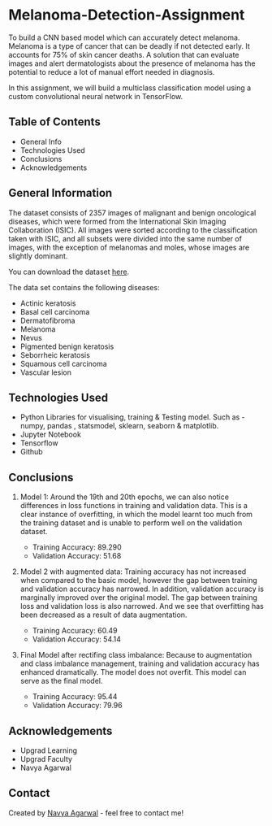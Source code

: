 # Melanoma-Detection-Assignment
To build a CNN based model which can accurately detect melanoma. Melanoma is a type of cancer that can be deadly if not detected early. It accounts for 75% of skin cancer deaths. A solution that can evaluate images and alert dermatologists about the presence of melanoma has the potential to reduce a lot of manual effort needed in diagnosis.

In this assignment, we will build a multiclass classification model using a custom convolutional neural network in TensorFlow. 


## Table of Contents
* General Info
* Technologies Used
* Conclusions
* Acknowledgements



## General Information
The dataset consists of 2357 images of malignant and benign oncological diseases, which were formed from the International Skin Imaging Collaboration (ISIC). All images were sorted according to the classification taken with ISIC, and all subsets were divided into the same number of images, with the exception of melanomas and moles, whose images are slightly dominant.

You can download the dataset [here](`https://drive.google.com/file/d/1xLfSQUGDl8ezNNbUkpuHOYvSpTyxVhCs/view`).

The data set contains the following diseases:

- Actinic keratosis
- Basal cell carcinoma
- Dermatofibroma
- Melanoma
- Nevus
- Pigmented benign keratosis
- Seborrheic keratosis
- Squamous cell carcinoma
- Vascular lesion



## Technologies Used
- Python Libraries for visualising, training & Testing model. Such as - numpy, pandas , statsmodel, sklearn, seaborn & matplotlib.
- Jupyter Notebook
- Tensorflow
- Github



## Conclusions
1. Model 1:
   Around the 19th and 20th epochs, we can also notice differences in loss functions in training and validation data. This is a clear instance of overfitting, in      which the model learnt too much from the training dataset and is unable to perform well on the validation dataset.
   - Training Accuracy: 89.290
   - Validation Accuracy: 51.68
  
2. Model 2 with augmented data:
   Training accuracy has not increased when compared to the basic model, however the gap between training and validation accuracy has narrowed. In addition,           validation accuracy is marginally improved over the original model. The gap between training loss and validation loss is also narrowed. And we see that             overfitting has been decreased as a result of data augmentation.
   - Training Accuracy: 60.49
   - Validation Accuracy: 54.14
  
3. Final Model after rectifing class imbalance:
   Because to augmentation and class imbalance management, training and validation accuracy has enhanced dramatically. The model does not overfit. This model can      serve as the final model.
   - Training Accuracy: 95.44
   - Validation Accuracy: 79.96



## Acknowledgements
- Upgrad Learning
- Upgrad Faculty
- Navya Agarwal

## Contact
Created by [Navya Agarwal](https://github.com/NavutheAgarwal) - feel free to contact me!
